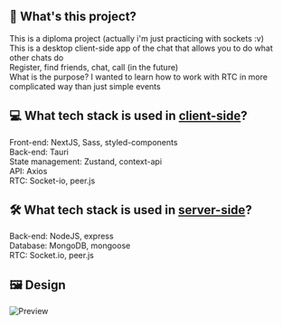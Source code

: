 ## 🤔 What's this project?
This is a diploma project (actually i'm just practicing with sockets :v)<br>
This is a desktop client-side app of the chat that allows you to do what other chats do<br>
Register, find friends, chat, call (in the future)<br>
What is the purpose? I wanted to learn how to work with RTC in more complicated way than just simple events

## 💻 What tech stack is used in [client-side](https://github.com/Rynn-Lee/Quill-Messenger.Client)?
Front-end: NextJS, Sass, styled-components<br>
Back-end: Tauri<br>
State management: Zustand, context-api <br>
API: Axios <br>
RTC: Socket-io, peer.js <br>

## 🛠️ What tech stack is used in [server-side](https://github.com/Rynn-Lee/Quill-Messenger.Server)?
Back-end: NodeJS, express<br>
Database: MongoDB, mongoose<br>
RTC: Socket.io, peer.js

## 🖼️ Design 
![Preview](https://github.com/Rynn-Lee/Quill-Messenger.Client/blob/main/public/Preview.png)

